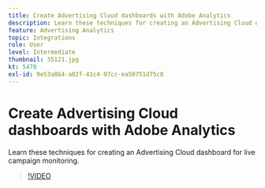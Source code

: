 ```yaml
---
title: Create Advertising Cloud dashboards with Adobe Analytics
description: Learn these techniques for creating an Advertising Cloud dashboard for live campaign monitoring.
feature: Advertising Analytics
topic: Integrations
role: User
level: Intermediate
thumbnail: 35121.jpg
kt: 5478
exl-id: 9e53a8b4-a02f-41c4-97cc-ea50751d75c8
---
```

# Create Advertising Cloud dashboards with Adobe Analytics

Learn these techniques for creating an Advertising Cloud dashboard for live campaign monitoring. 

>[!VIDEO](https://video.tv.adobe.com/v/35121/?quality=12&learn=on)
